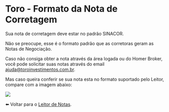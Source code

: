 # Toro - Formato da Nota de Corretagem

Sua nota de corretagem deve estar no padrão SINACOR.

Não se preocupe, esse é o formato padrão que as corretoras geram as Notas de Negociação.

Caso não consiga obter a nota através da área logada ou do Homer Broker, você pode solicitar suas notas através do email ajuda@toroinvestimentos.com.br.

Mas caso queira conferir se sua nota esta no formato suportado pelo Leitor, compare com a imagem abaixo:

![](https://s3-eu-west-1.amazonaws.com/blackhole.customerly.io/attachments/froala/images/a1ec64b7d5dfe9055339a239c478b138.png)

⬅️ Voltar para o [Leitor de Notas](https://leitordenotas.com.br/).
